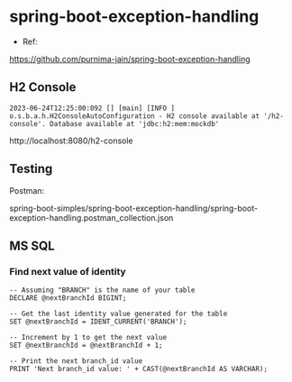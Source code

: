 
# spring-boot-exception-handling
- Ref:

https://github.com/purnima-jain/spring-boot-exception-handling

## H2 Console

```
2023-06-24T12:25:00:092 [] [main] [INFO ] o.s.b.a.h.H2ConsoleAutoConfiguration - H2 console available at '/h2-console'. Database available at 'jdbc:h2:mem:mockdb'
```

http://localhost:8080/h2-console


## Testing

Postman:  

spring-boot-simples/spring-boot-exception-handling/spring-boot-exception-handling.postman_collection.json

## MS SQL

### Find next value of identity

```
-- Assuming "BRANCH" is the name of your table
DECLARE @nextBranchId BIGINT;

-- Get the last identity value generated for the table
SET @nextBranchId = IDENT_CURRENT('BRANCH');

-- Increment by 1 to get the next value
SET @nextBranchId = @nextBranchId + 1;

-- Print the next branch_id value
PRINT 'Next branch_id value: ' + CAST(@nextBranchId AS VARCHAR);
```

